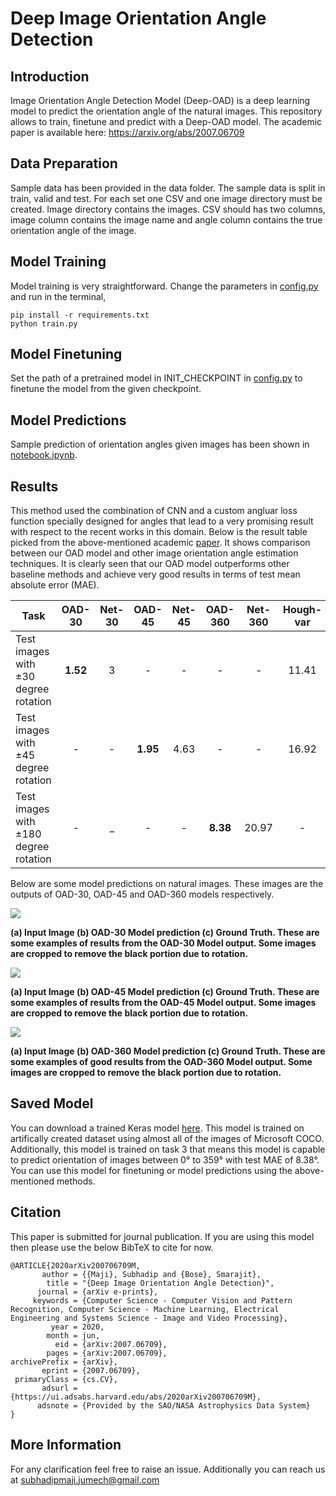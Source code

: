 # Deep Image Orientation Angle Detection

## Introduction
Image Orientation Angle Detection Model (Deep-OAD) is a deep learning model to predict the orientation angle of the natural images. This repository allows to train, finetune and predict with a Deep-OAD model. The academic paper is available here:  https://arxiv.org/abs/2007.06709

## Data Preparation
Sample data has been provided in the data folder. The sample data is split in train, valid and test. For each set one CSV and one image directory must be created. Image directory contains the images. CSV should has two columns, image column contains the image name and angle column contains the true orientation angle of the image. 

## Model Training
Model training is very straightforward. Change the parameters in [config.py](https://github.com/pidahbus/deep-image-orientation-angle-detection/blob/main/config.py) and run in the terminal,
```
pip install -r requirements.txt
python train.py
```

## Model Finetuning
Set the path of a pretrained model in INIT_CHECKPOINT in [config.py](https://github.com/pidahbus/deep-image-orientation-angle-detection/blob/main/config.py) to finetune the model from the given checkpoint.


## Model Predictions
Sample prediction of orientation angles given images has been shown in [notebook.ipynb](https://github.com/pidahbus/deep-image-orientation-angle-detection/blob/main/notebook.ipynb). 


## Results
This method used the combination of CNN and a custom angluar loss function specially designed for angles that lead to a very promising result with respect to the recent works in this domain. Below is the result table picked from the above-mentioned academic [paper](https://arxiv.org/abs/2007.06709). It shows comparison between our OAD model and other image orientation angle estimation techniques. It is clearly seen that our OAD model outperforms other baseline methods and achieve very good results in terms of test mean absolute error (MAE).


| Task                                  | OAD-30 | Net-30 | OAD-45 | Net-45 | OAD-360 | Net-360 | Hough-var | Hough-pow | Fourier   |      
| ------------------------------------- |:------:|:------:|:------:|:------:|:-------:|:-------:|:---------:|:---------:|:---------:|
| Test images with ±30 degree rotation  |**1.52**|   3    |   -    |   -    |    -    |    -    |  11.41    |  10.62    |   10.66   |
| Test images with ±45 degree rotation  |   -    |   -    |**1.95**|  4.63  |    -    |    -    |  16.92    |  13.06    |   16.51   |
| Test images with ±180 degree rotation |   -    |   _    |   -    |   -    |**8.38** |  20.97  |     -     |     -     |     -     |



Below are some model predictions on natural images. These images are the outputs of OAD-30, OAD-45 and OAD-360 models respectively.


![](https://github.com/pidahbus/deep-image-orientation-angle-detection/blob/main/images/Picture5.png)

**(a) Input Image (b) OAD-30 Model prediction (c) Ground Truth. These are some examples of results from the OAD-30 Model output. Some images are cropped to remove the black portion due to rotation.**


![](https://github.com/pidahbus/deep-image-orientation-angle-detection/blob/main/images/Picture6.png)

**(a) Input Image (b) OAD-45 Model prediction (c) Ground Truth. These are some examples of results from the OAD-45 Model output. Some images are cropped to remove the black portion due to rotation.**

![](https://github.com/pidahbus/deep-image-orientation-angle-detection/blob/main/images/Picture7.png)

**(a) Input Image (b) OAD-360 Model prediction (c) Ground Truth. These are some examples of good results from the OAD-360 Model output. Some images are cropped to remove the black portion due to rotation.**


## Saved Model
You can download a trained Keras model [here](https://drive.google.com/file/d/1gI20xkDOz37mz1PuXZCdcVI2x79rAFRd/view?usp=sharing). This model is trained on artifically created dataset using almost all of the images of Microsoft COCO. Additionally, this model is trained on task 3 that means this model is capable to predict orientation of images between 0° to 359° with test MAE of 8.38°. You can use this model for finetuning or model predictions using the above-mentioned methods.


## Citation
This paper is submitted for journal publication. If you are using this model then please use the below BibTeX to cite for now.

```
@ARTICLE{2020arXiv200706709M,
       author = {{Maji}, Subhadip and {Bose}, Smarajit},
        title = "{Deep Image Orientation Angle Detection}",
      journal = {arXiv e-prints},
     keywords = {Computer Science - Computer Vision and Pattern Recognition, Computer Science - Machine Learning, Electrical Engineering and Systems Science - Image and Video Processing},
         year = 2020,
        month = jun,
          eid = {arXiv:2007.06709},
        pages = {arXiv:2007.06709},
archivePrefix = {arXiv},
       eprint = {2007.06709},
 primaryClass = {cs.CV},
       adsurl = {https://ui.adsabs.harvard.edu/abs/2020arXiv200706709M},
      adsnote = {Provided by the SAO/NASA Astrophysics Data System}
}
```

## More Information
For any clarification feel free to raise an issue. Additionally you can reach us at subhadipmaji.jumech@gmail.com

